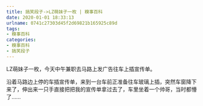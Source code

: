 ```yaml
---
title: 搞笑段子->LZ萌妹子一枚 | 糗事百科
date: 2020-01-01 18:33:13
urlname: 0741c27303d45f2d69821b165925c89d
tags: 
- 糗事百科
categories:
- 糗事百科
- 搞笑段子
---
```

LZ萌妹子一枚，今天中午兼职去马路上发广告往车上插宣传单。

沿着马路边上停的车插宣传单，来到一台车前正准备往车玻璃上插，突然车窗降下来了，伸出来一只手直接把把我的宣传单拿过去了，车里坐着一个帅哥，当时都懵了……


